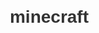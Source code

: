# minecraft

<!DOCTYPE html>
<html>
<head>
    <meta charset="UTF-8">
    <title>Site do Minecraft</title>
    <style>
        body {
            font-family: Arial, sans-serif;
            margin: 20px;
        }
        h1 {
            color: #333333;
            text-align: center;
        }
        p {
            color: #666666;
        }
        .image {
            text-align: center;
        }
        .image img {
            max-width: 400px;
        
</head>
<body>
    <h1>Bem-vindo ao Mundo do Minecraft!</h1>
    <div class="image">
        <img src="minecraft-logo.png" alt="Logo do Minecraft">
    </div>
    <p>O Minecraft é um jogo de construção e aventura, onde os jogadores podem criar e explorar seus próprios mundos virtuais.</p>
    <p>No Minecraft, você pode:</p>
    <ul>
        <li>Construir casas, castelos e cidades</li>
        <li>Explorar cavernas e minas em busca de recursos</li>
        <li>Lutar contra monstros perigosos</li>
        <li>Cultivar alimentos e criar animais</li>
        <li>Jogar sozinho ou com amigos em modo multiplayer</li>
    </ul>
    <p>O Minecraft é um jogo altamente criativo e flexível, permitindo que os jogadores construam qualquer coisa que possam imaginar.</p>
    <p>Para mais informações sobre o Minecraft, visite o <a href="https://www.minecraft.net/">site oficial</a>.</p>
</body>
</html>
